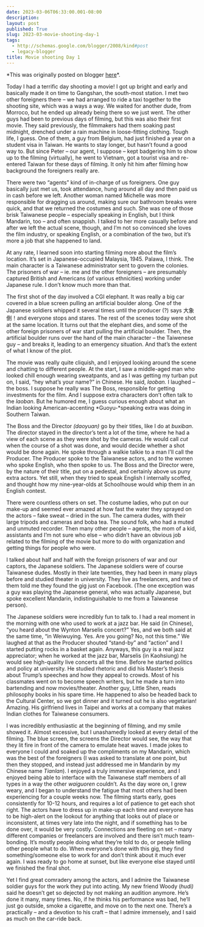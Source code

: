 ```yaml
---
date: 2023-03-06T06:33:00.001-08:00
description: 
layout: post
published: True
slug: 2023-03-movie-shooting-day-1
tags:
  - http://schemas.google.com/blogger/2008/kind#post
  - legacy-blogger
title: Movie shooting Day 1
---
```


\*This was originally posted on blogger [here](https://www.rohanprasad.org/2023/03/movie-shooting-day-1.html)\*.

Today I had a terrific day shooting a movie! I got up bright and early
and basically made it on time to Gangshan, the south-most station. I met two
other foreigners there – we had arranged to ride a taxi together to the
shooting site, which was a ways a way. We waited for another dude, from
Morroco, but he ended up already being there so we just went. The other guys had
been to previous days of filming, but this was also their first movie. They
said previously, the filmmakers had them soaking past midnight, drenched under
a rain machine in loose-fitting clothing. Tough life, I guess. One of them, a guy
from Belgium, had just finished a year on a student visa in Taiwan. He wants to
stay longer, but hasn’t found a good way to. But since Peter – our agent, I suppose
– kept badgering him to show up to the filming (virtually), he went to Vietnam,
got a tourist visa and re-entered Taiwan for these days of filming. It only hit
him after filming how background the foreigners really are.

There were two “agents” kind of in-charge of us foreigners. One guy
basically just met us, took attendance, hung around all day and then paid us in
cash before we left. Another woman named Michelle was more responsible for
dragging us around, making sure our bathroom breaks were quick, and that we
returned the costumes and such. She was one of those brisk Taiwanese people –
especially speaking in English, but I think Mandarin, too – and often snappish.
I talked to her more casually before and after we left the actual scene,
though, and I’m not so convinced she loves the film industry, or speaking
English, or a combination of the two, but it’s more a job that she happened to
land.

At any rate, I learned soon into starting filming more about the film’s
location. It’s set in Japanese-occupied Malaysia, 1945. Palawa, I think. The
main character is a Taiwanese administrator sent to govern the colonies. The
prisoners of war – ie. me and the other foreigners – are presumably captured
British and Americans (of various ethnicities) working under Japanese rule. I
don’t know much more than that. 

The first shot of the day involved a CGI elephant. It was really a big
car covered in a blue screen pulling an artificial boulder along. One of the
Japanese soldiers whipped it several times until the producer (?) says 大象倒！and everyone stops and stares. The rest of the scenes today were shot at
the same location. It turns out that the elephant dies, and some of the other
foreign prisoners of war start pulling the artificial boulder. Then, the
artificial boulder runs over the hand of the main character – the Taiwenese guy
– and breaks it, leading to an emergency situation. And that’s the extent of
what I know of the plot.

The
movie was really quite cliquish, and I enjoyed looking around the scene and
chatting to different people. At the start, I saw a middle-aged man who looked
chill enough wearing sweatpants, and as I was getting my turban put on, I said,
“hey what’s your name?” in Chinese. He said, *laoban.* I laughed – the boss.
I suppose he really was The Boss, responsible for getting investments for the
film. And I suppose extra characters don’t often talk to the *laoban*. But
he humored me, I guess curious enough about what an Indian looking American-accenting
*Guoyu-*speaking extra was doing in Southern Taiwan. 

The Boss
and the Director *(daoyuan)* go by their titles, like I do at *buxiban*.
The director stayed in the director’s tent a lot of the time, where he had a
view of each scene as they were shot by the cameras. He would call *cut* when
the course of a shot was done, and would decide whether a shot would be done again.
He spoke through a walkie talkie to a man I’ll call the Producer. The Producer
spoke to the Taiwanese actors, and to the women who spoke English, who then
spoke to us. The Boss and the Director were, by the nature of their title, put
on a pedestal, and certainly above us puny extra actors. Yet still, when they
tried to speak English I internally scoffed, and thought how my nine-year-olds at
Schoolhouse would whip them in an English contest.

There were
countless others on set. The costume ladies, who put on our make-up and seemed
ever amazed at how fast the water they sprayed on the actors – fake sweat –
dried in the sun. The camera dudes, with their large tripods and cameras and boba
tea. The sound folk, who had a muted and unmuted recorder. Then many other
people – agents, the mom of a kid, assistants and I’m not sure who else – who didn’t
have an obvious job related to the filming of the movie but more to do with
organization and getting things for people who were.

I talked
about half and half with the foreign prisoners of war and our captors, the Japanese
soldiers. The Japanese soldiers were of course Taiwanese dudes. Mostly in their
late twenties, they had been in many plays before and studied theater in university.
They live as freelancers, and two of them told me they found the gig just on Facebook.
(The one exception was a guy was playing the Japanese general, who was actually
Japanese, but spoke excellent Mandarin, indistinguishable to me from a Taiwanese
person).

The
Japanese soldiers were incredibly fun to talk to. I had a real moment in the
morning with one who used to work at a jazz bar. He said (in Chinese), “you heard
about the Wynton Marselis concert?” Yes, and we both said at the same time, “in
Weiwuying. Yes. Are you going? No, not this time.” We laughed at that as the Producer
shouted “stand-by” and “action” and I started putting rocks in a basket again. Anyways,
this guy is a real jazz appreciator; when he worked at the jazz bar, Marselis
(in Kaohsiung) he would see high-quality live concerts all the time. Before he
started politics and policy at university. He studied rhetoric and did his
Master’s thesis about Trump’s speeches and how they appeal to crowds. Most of
his classmates went on to become speech writers, but he made a turn into
bartending and now movies/theater. Another guy, Little Shen, reads philosophy
books in his spare time. He happened to also be headed back to the Cultural Center,
so we got dinner and it turned out he is also vegetarian! Amazing. His
girlfriend lives in Taipei and works at a company that makes Indian clothes for
Taiwanese consumers.

I was
incredibly enthusiastic at the beginning of filming, and my smile showed it.
Almost excessive, but I unashamedly looked at every detail of the filming. The
blue screen, the screens the Director would see, the way that they lit fire in
front of the camera to emulate heat waves. I made jokes to everyone I could and
soaked up the compliments on my Mandarin, which was the best of the foreigners
(I was asked to translate at one point, but then they stopped, and instead just
addressed me in Mandarin by my Chinese name *Tianlan*). I enjoyed a truly
immersive experience, and I enjoyed being able to interface with the Taiwanese
staff members of all types in a way the other *waiguoren* couldn’t. As the
day wore on, I grew weary, and I began to understand the fatigue that most
others had been experiencing for a couple weeks now. The filming starts early,
goes consistently for 10-12 hours, and requires a lot of patience to get each
shot right. The actors have to dress up in make-up each time and everyone has
to be high-alert on the lookout for anything that looks out of place or inconsistent,
at times very late into the night, and if something has to be done over, it
would be very costly. Connections are fleeting on set – many different
companies or freelancers are involved and there isn’t much team-bonding. It’s
mostly people doing what they’re told to do, or people telling other people
what to do. When everyone’s done with this gig, they find something/someone
else to work for and don’t think about it much ever again. I was ready to go
home at sunset, but like everyone else stayed until we finished the final shot.


Yet I
find great comradery among the actors, and I admire the Taiwanese soldier guys
for the work they put into acting. My new friend Woody (*hudi)* said he doesn’t
get so dejected by not making an audition anymore. He’s done it many, many
times. No, if he thinks his performance was bad, he’ll just go outside, smoke a
cigarette, and move on to the next one. There’s a practically – and a devotion
to his craft – that I admire immensely, and I said as much on the car-ride back.


